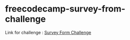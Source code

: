 # freecodecamp-survey-from-challenge

Link for challenge : [Survey Form Challenge]('https://www.freecodecamp.org/learn/2022/responsive-web-design/build-a-survey-form-project/build-a-survey-form')
